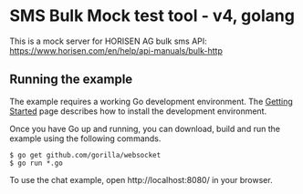 # SMS Bulk Mock test tool - v4, golang

This is a mock server for HORISEN AG bulk sms API: https://www.horisen.com/en/help/api-manuals/bulk-http


## Running the example

The example requires a working Go development environment. The [Getting
Started](http://golang.org/doc/install) page describes how to install the
development environment.

Once you have Go up and running, you can download, build and run the example
using the following commands.

    $ go get github.com/gorilla/websocket
    $ go run *.go

To use the chat example, open http://localhost:8080/ in your browser.